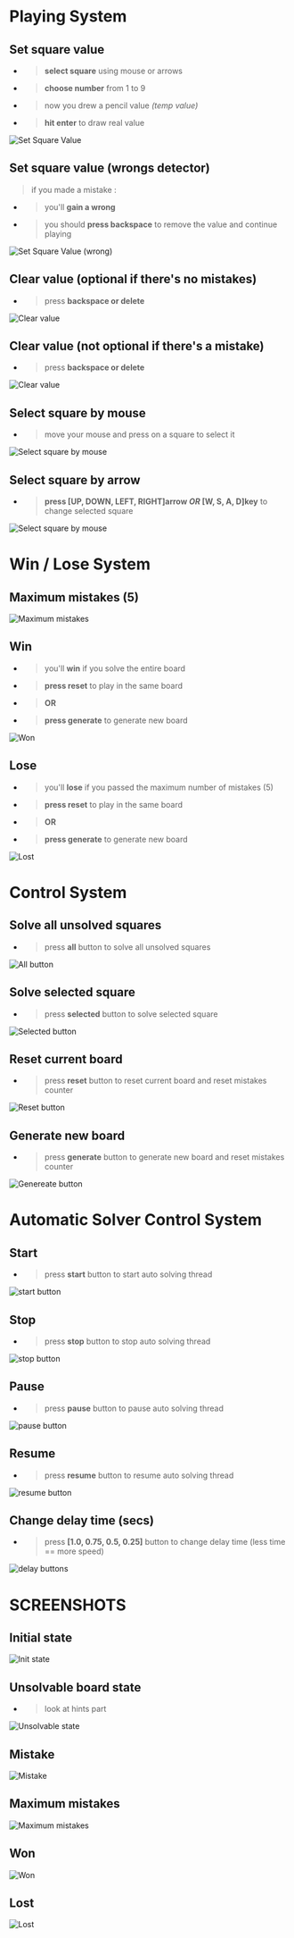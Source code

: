 # Playing System

## Set square value

- > **select square** using mouse or arrows
- > **choose number** from 1 to 9
- > now you drew a pencil value *(temp value)*
- > **hit enter** to draw real value

![Set Square Value](https://github.com/HadiZakiAlQattan/sudoku/blob/master/docs/gif/set_success.gif?raw=true)

## Set square value (wrongs detector)

> if you made a mistake :
- > you'll **gain a wrong** 
- > you should **press backspace** to remove the value and continue playing

![Set Square Value (wrong)](https://github.com/HadiZakiAlQattan/sudoku/blob/master/docs/gif/set_wrong.gif?raw=true)

## Clear value (optional if there's no mistakes)

- > press **backspace or delete**

![Clear value](https://github.com/HadiZakiAlQattan/sudoku/blob/master/docs/gif/clear_success.gif?raw=true)

## Clear value (not optional if there's a mistake)

- > press **backspace or delete**

![Clear value](https://github.com/HadiZakiAlQattan/sudoku/blob/master/docs/gif/clear_wrong.gif?raw=true)

## Select square by mouse
- > move your mouse and press on a square to select it 

![Select square by mouse](https://github.com/HadiZakiAlQattan/sudoku/blob/master/docs/gif/move_mouse.gif?raw=true)

## Select square by arrow
- > **press [UP, DOWN, LEFT, RIGHT]arrow *OR* [W, S, A, D]key** to change selected square

![Select square by mouse](https://github.com/HadiZakiAlQattan/sudoku/blob/master/docs/gif/move_arrow.gif?raw=true)

# Win / Lose System

## Maximum mistakes (5)

![Maximum mistakes](https://github.com/HadiZakiAlQattan/sudoku/blob/master/docs/gif/max_wrongs.gif?raw=true)

## Win

- > you'll **win** if you solve the entire board
- > **press reset** to play in the same board
- > **OR**
- > **press generate** to generate new board

![Won](https://github.com/HadiZakiAlQattan/sudoku/blob/master/docs/gif/won.gif?raw=true)

## Lose

- > you'll **lose** if you passed the maximum number of mistakes (5)
- > **press reset** to play in the same board
- > **OR**
- > **press generate** to generate new board

![Lost](https://github.com/HadiZakiAlQattan/sudoku/blob/master/docs/gif/lost.gif?raw=true)

# Control System

## Solve all unsolved squares

- > press **all** button to solve all unsolved squares

![All button](https://github.com/HadiZakiAlQattan/sudoku/blob/master/docs/gif/all.gif?raw=true)

## Solve selected square

- > press **selected** button to solve selected square

![Selected button](https://github.com/HadiZakiAlQattan/sudoku/blob/master/docs/gif/selected.gif?raw=true)

## Reset current board

- > press **reset** button to reset current board and reset mistakes counter

![Reset button](https://github.com/HadiZakiAlQattan/sudoku/blob/master/docs/gif/reset.gif?raw=true)

## Generate new board

- > press **generate** button to generate new board and reset mistakes counter

![Genereate button](https://github.com/HadiZakiAlQattan/sudoku/blob/master/docs/gif/generate.gif?raw=true)

# Automatic Solver Control System

## Start

- > press **start** button to start auto solving thread

![start button](https://github.com/HadiZakiAlQattan/sudoku/blob/master/docs/gif/start.gif?raw=true)

## Stop

- > press **stop** button to stop auto solving thread

![stop button](https://github.com/HadiZakiAlQattan/sudoku/blob/master/docs/gif/stop.gif?raw=true)

## Pause

- > press **pause** button to pause auto solving thread

![pause button](https://github.com/HadiZakiAlQattan/sudoku/blob/master/docs/gif/pause.gif?raw=true)

## Resume

- > press **resume** button to resume auto solving thread

![resume button](https://github.com/HadiZakiAlQattan/sudoku/blob/master/docs/gif/resume.gif?raw=true)

## Change delay time (secs)

- > press **[1.0, 0.75, 0.5, 0.25]** button to change delay time (less time == more speed)

![delay buttons](https://github.com/HadiZakiAlQattan/sudoku/blob/master/docs/gif/delay.gif?raw=true)

# SCREENSHOTS

## Initial state

![Init state](https://github.com/HadiZakiAlQattan/sudoku/blob/master/docs/jpg/init.jpg?raw=true)

## Unsolvable board state

- > look at hints part

![Unsolvable state](https://github.com/HadiZakiAlQattan/sudoku/blob/master/docs/jpg/unsolvable.jpg?raw=true)

## Mistake

![Mistake](https://github.com/HadiZakiAlQattan/sudoku/blob/master/docs/jpg/wrong.jpg?raw=true)

## Maximum mistakes

![Maximum mistakes](https://github.com/HadiZakiAlQattan/sudoku/blob/master/docs/jpg/max_wrongs.jpg?raw=true)

## Won

![Won](https://github.com/HadiZakiAlQattan/sudoku/blob/master/docs/jpg/won.jpg?raw=true)

## Lost

![Lost](https://github.com/HadiZakiAlQattan/sudoku/blob/master/docs/jpg/lost.jpg?raw=true)
